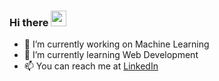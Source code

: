 ### Hi there <img src="https://media.giphy.com/media/hvRJCLFzcasrR4ia7z/giphy.gif" width="25">

- 🔭 I’m currently working on Machine Learning
- 🌱 I’m currently learning Web Development
- 📫 You can reach me at [LinkedIn](https://www.linkedin.com/in/avinash-mohare-0277b1203)
